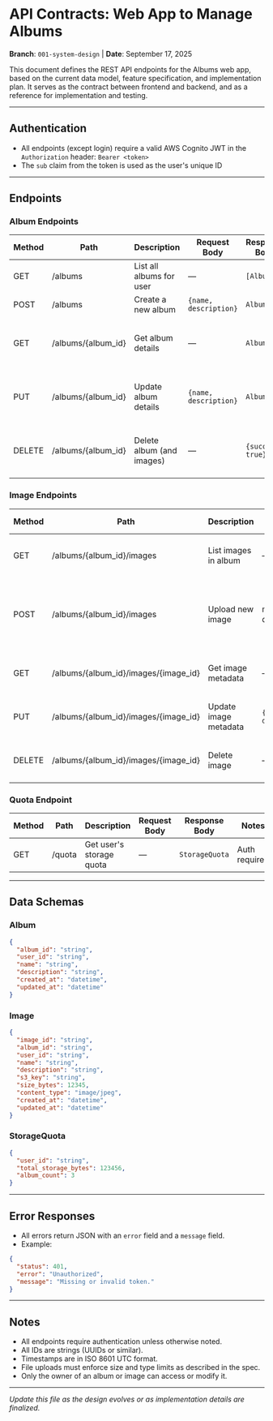 # API Contracts: Web App to Manage Albums

**Branch**: `001-system-design` | **Date**: September 17, 2025

This document defines the REST API endpoints for the Albums web app, based on the current data model, feature specification, and implementation plan. It serves as the contract between frontend and backend, and as a reference for implementation and testing.

---

## Authentication
- All endpoints (except login) require a valid AWS Cognito JWT in the `Authorization` header: `Bearer <token>`
- The `sub` claim from the token is used as the user's unique ID

---

## Endpoints

### Album Endpoints

| Method | Path                | Description                | Request Body         | Response Body         | Notes |
|--------|---------------------|----------------------------|----------------------|-----------------------|-------|
| GET    | /albums             | List all albums for user   | —                    | `[Album]`             | Auth required |
| POST   | /albums             | Create a new album         | `{name, description}`| `Album`               | Auth required |
| GET    | /albums/{album_id}  | Get album details          | —                    | `Album`               | Auth required, must own album |
| PUT    | /albums/{album_id}  | Update album details       | `{name, description}`| `Album`               | Auth required, must own album |
| DELETE | /albums/{album_id}  | Delete album (and images)  | —                    | `{success: true}`     | Auth required, must own album |

### Image Endpoints

| Method | Path                              | Description                | Request Body         | Response Body         | Notes |
|--------|-----------------------------------|----------------------------|----------------------|-----------------------|-------|
| GET    | /albums/{album_id}/images         | List images in album       | —                    | `[Image]`             | Auth required, must own album |
| POST   | /albums/{album_id}/images         | Upload new image           | multipart/form-data  | `Image`               | Auth required, must own album, enforce size/type limits |
| GET    | /albums/{album_id}/images/{image_id} | Get image metadata      | —                    | `Image`               | Auth required, must own album/image |
| PUT    | /albums/{album_id}/images/{image_id} | Update image metadata   | `{name, description}`| `Image`               | Auth required, must own album/image |
| DELETE | /albums/{album_id}/images/{image_id} | Delete image            | —                    | `{success: true}`     | Auth required, must own album/image |

### Quota Endpoint

| Method | Path         | Description                | Request Body | Response Body         | Notes |
|--------|--------------|----------------------------|--------------|-----------------------|-------|
| GET    | /quota       | Get user's storage quota   | —            | `StorageQuota`        | Auth required |

---

## Data Schemas

### Album
```json
{
  "album_id": "string",
  "user_id": "string",
  "name": "string",
  "description": "string",
  "created_at": "datetime",
  "updated_at": "datetime"
}
```

### Image
```json
{
  "image_id": "string",
  "album_id": "string",
  "user_id": "string",
  "name": "string",
  "description": "string",
  "s3_key": "string",
  "size_bytes": 12345,
  "content_type": "image/jpeg",
  "created_at": "datetime",
  "updated_at": "datetime"
}
```

### StorageQuota
```json
{
  "user_id": "string",
  "total_storage_bytes": 123456,
  "album_count": 3
}
```

---

## Error Responses
- All errors return JSON with an `error` field and a `message` field.
- Example:
```json
{
  "status": 401,
  "error": "Unauthorized",
  "message": "Missing or invalid token."
}
```

---

## Notes
- All endpoints require authentication unless otherwise noted.
- All IDs are strings (UUIDs or similar).
- Timestamps are in ISO 8601 UTC format.
- File uploads must enforce size and type limits as described in the spec.
- Only the owner of an album or image can access or modify it.

---

*Update this file as the design evolves or as implementation details are finalized.*
